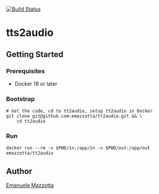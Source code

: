 [![Build Status](https://travis-ci.org/emazzotta/tt2audio.svg?branch=master)](https://travis-ci.org/emazzotta/tt2audio)

# tts2audio

## Getting Started

### Prerequisites
* Docker 18 or later

### Bootstrap

```
# Get the code, cd to tt2audio, setup tt2audio in Docker
git clone git@github.com:emazzotta/tt2audio.git && \
    cd tt2audio
```

### Run

```
docker run --rm -v $PWD/in:/app/in -v $PWD/out:/app/out emazzotta/tt2audio
```

## Author

[Emanuele Mazzotta](mailto:hello@mazzotta.me)
